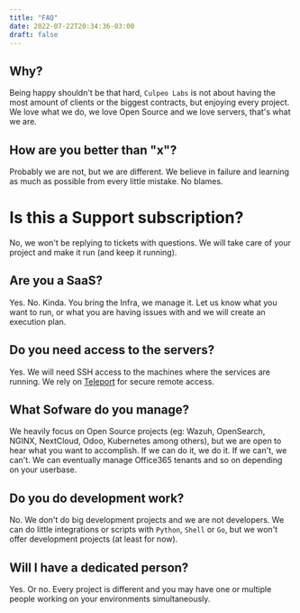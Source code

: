 ```yaml
---
title: "FAQ"
date: 2022-07-22T20:34:36-03:00
draft: false
---
```

## Why?
Being happy shouldn't be that hard, `Culpeo Labs` is not about having the most amount of clients or the biggest contracts, but enjoying every project. We love what we do, we love Open Source and we love servers, that's what we are.

## How are you better than "x"?
Probably we are not, but we are different. We believe in failure and learning as much as possible from every little mistake. No blames.

# Is this a Support subscription?
No, we won't be replying to tickets with questions. We will take care of your project and make it run (and keep it running).

## Are you a SaaS?
Yes. No. Kinda. You bring the Infra, we manage it. Let us know what you want to run, or what you are having issues with and we will create an execution plan.

## Do you need access to the servers?
Yes. We will need SSH access to the machines where the services are running. We rely on [Teleport](https://goteleport.com) for secure remote access.

## What Sofware do you manage?
We heavily focus on Open Source projects (eg: Wazuh, OpenSearch, NGINX, NextCloud, Odoo, Kubernetes among others), but we are open to hear what you want to accomplish. If we can do it, we do it. If we can't, we can't. We can eventually manage Office365 tenants and so on depending on your userbase.

## Do you do development work?
No. We don't do big development projects and we are not developers. We can do little integrations or scripts with `Python`, `Shell` or `Go`, but we won't offer development projects (at least for now).

## Will I have a dedicated person?
Yes. Or no. Every project is different and you may have one or multiple people working on your environments simultaneously.